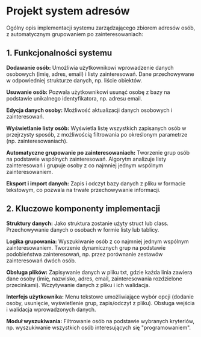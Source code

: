 # Projekt system adresów
Ogólny opis implementacji systemu zarządzającego zbiorem adresów osób, z automatycznym grupowaniem po zainteresowaniach:

## 1. Funkcjonalności systemu

**Dodawanie osób:**
Umożliwia użytkownikowi wprowadzenie danych osobowych (imię, adres, email) i listy zainteresowań.
Dane przechowywane w odpowiedniej strukturze danych, np. liście obiektów.

**Usuwanie osób:**
Pozwala użytkownikowi usunąć osobę z bazy na podstawie unikalnego identyfikatora, np. adresu email.

**Edycja danych osoby:**
Możliwość aktualizacji danych osobowych i zainteresowań.

**Wyświetlanie listy osób:**
Wyświetla listę wszystkich zapisanych osób w przejrzysty sposób, z możliwością filtrowania po określonym parametrze (np. zainteresowaniach).

**Automatyczne grupowanie po zainteresowaniach:**
Tworzenie grup osób na podstawie wspólnych zainteresowań.
Algorytm analizuje listy zainteresowań i grupuje osoby z co najmniej jednym wspólnym zainteresowaniem.

**Eksport i import danych:**
Zapis i odczyt bazy danych z pliku w formacie tekstowym, co pozwala na trwałe przechowywanie informacji.

## 2. Kluczowe komponenty implementacji

**Struktury danych:**
Jako struktura zostanie użyty struct lub class.
Przechowywanie danych o osobach w formie listy lub tablicy.

**Logika grupowania:**
Wyszukiwanie osób z co najmniej jednym wspólnym zainteresowaniem.
Tworzenie dynamicznych grup na podstawie podobieństwa zainteresowań, np. przez porównanie zestawów zainteresowań dwóch osób.

**Obsługa plików:**
Zapisywanie danych w pliku txt, gdzie każda linia zawiera dane osoby (imię, nazwisko, adres, email, zainteresowania rozdzielone przecinkami).
Wczytywanie danych z pliku i ich walidacja.

**Interfejs użytkownika:**
Menu tekstowe umożliwiające wybór opcji (dodanie osoby, usunięcie, wyświetlenie grup, zapis/odczyt z pliku).
Obsługa wejścia i walidacja wprowadzonych danych.

**Moduł wyszukiwania:**
Filtrowanie osób na podstawie wybranych kryteriów, np. wyszukiwanie wszystkich osób interesujących się "programowaniem".

